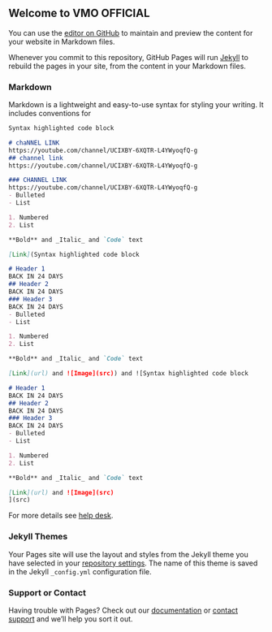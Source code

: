 ## Welcome to VMO OFFICIAL

You can use the [editor on GitHub](https://github.com/teamvmo/teamvmo/edit/gh-pages/index.md) to maintain and preview the content for your website in Markdown files.

Whenever you commit to this repository, GitHub Pages will run [Jekyll](https://jekyllrb.com/) to rebuild the pages in your site, from the content in your Markdown files.

### Markdown

Markdown is a lightweight and easy-to-use syntax for styling your writing. It includes conventions for

```markdown
Syntax highlighted code block

# chaNNEL LINK
https://youtube.com/channel/UCIXBY-6XQTR-L4YWyoqfQ-g
## channel link
https://youtube.com/channel/UCIXBY-6XQTR-L4YWyoqfQ-g

### CHANNEL LINK 
https://youtube.com/channel/UCIXBY-6XQTR-L4YWyoqfQ-g
- Bulleted
- List

1. Numbered
2. List

**Bold** and _Italic_ and `Code` text

[Link](Syntax highlighted code block

# Header 1
BACK IN 24 DAYS
## Header 2
BACK IN 24 DAYS
### Header 3
BACK IN 24 DAYS
- Bulleted
- List

1. Numbered
2. List

**Bold** and _Italic_ and `Code` text

[Link](url) and ![Image](src)) and ![Syntax highlighted code block

# Header 1
BACK IN 24 DAYS
## Header 2
BACK IN 24 DAYS
### Header 3
BACK IN 24 DAYS
- Bulleted
- List

1. Numbered
2. List

**Bold** and _Italic_ and `Code` text

[Link](url) and ![Image](src)
](src)
```

For more details see [help desk](https://youtu.be/67-dlg858s4).

### Jekyll Themes

Your Pages site will use the layout and styles from the Jekyll theme you have selected in your [repository settings](https://github.com/teamvmo/teamvmo/settings/pages). The name of this theme is saved in the Jekyll `_config.yml` configuration file.

### Support or Contact

Having trouble with Pages? Check out our [documentation](https://youtu.be/67-dlg858s4) or [contact support](https://youtu.be/67-dlg858s4) and we’ll help you sort it out.
